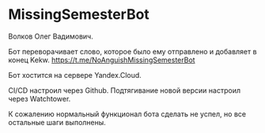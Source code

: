 # MissingSemesterBot

Волков Олег Вадимович.

Бот переворачивает слово, которое было ему отправлено и добавляет в конец Kekw.
https://t.me/NoAnguishMissingSemesterBot

Бот хостится на сервере Yandex.Cloud.

CI/CD настроил через Github.
Подтягивание новой версии настроил через Watchtower.

К сожалению нормальный функционал бота сделать не успел, но все остальные шаги выполнены.